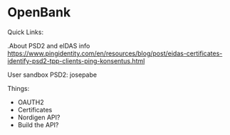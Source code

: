 # OpenBank


Quick Links:

.About PSD2 and elDAS info
https://www.pingidentity.com/en/resources/blog/post/eidas-certificates-identify-psd2-tpp-clients-ping-konsentus.html


User sandbox PSD2: josepabe

Things: 
- OAUTH2
- Certificates
- Nordigen API?
- Build the API?
